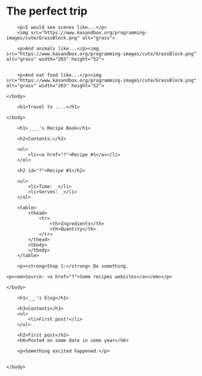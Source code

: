 <html>
    <head>
        <title>Challenge: A picture-perfect trip</title>
        <meta charset="utf-8">
    </head>
    <body>
        <h1>The perfect trip</h1>
        
        <p>I would see scenes like...</p>
        <img src="https://www.kasandbox.org/programming-images/cute/GrassBlock.png" alt="grass">  
        
        <p>And animals like...</p><img src="https://www.kasandbox.org/programming-images/cute/GrassBlock.png" alt="grass" width="203" height="52"> 
        
        
        <p>And eat food like...</p><img src="https://www.kasandbox.org/programming-images/cute/GrassBlock.png" alt="grass" width="203" height="52"> 
        
    </body>
</html>




<html>
    <head>
        <meta charset="utf-8">
        <title>Project: Travel webpage</title>
    </head>
    <body>
    
        <h1>Travel to ....</h1>
        
    </body>
</html>












<html>
    <head>
        <title>Project: Recipe book</title>
        <meta charset="utf-8">
        <style>
        </style>
    </head>
    <body>
       
        <h1>____'s Recipe Book</h1>
        
        <h2>Contents:</h2>
        
        <ol>
            <li><a href="?">Recipe #1</a></li>
        </ol>
        
        <h2 id="?">Recipe #1</h2>
        
        <ul>
            <li>Time: _</li>
            <li>Serves: _</li>
        </ul>
        
        <table>
            <thead>
                <tr>
                    <th>Ingredients</th>
                    <th>Quantity</th>
                </tr>
            </thead>
            <tbody>
            </tbody>
        </table>
        
        <p><strong>Step 1:</strong> Do something.
</p>
        
    <p><em>Source: <a href="?">Some recipes websites</a></em></p>
    
    </body>
</html>           
















<html>
    <head>
        <meta charset="utf-8">
        <title>Project: Blog</title>
    </head>
    <body>
        
        <h1>___'s blog</h1>

        <h3>Contents</h3>
        <ul>
            <li>First post!</li>
        </ul>
        
        <h2>First post</h2>
        <h6>Posted on some date in some year</h6>
        
        <p>Something excited happened.</p>
        
        
    </body>
</html> 











<html>
    <head>
        <meta charset="utf-8">
        <title>Project: Event invite</title>
        <style>
            
        </style>
    </head>
    <body>
        
        <h1>You're invited!</h1>
        <h2>To something!</h2>
        
        <p>The details:</p>
        <ul>
            <li></li>
        </ul>
        
    </body>
</html>

